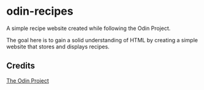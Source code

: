 # odin-recipes

A simple recipe website created while following the Odin Project.

The goal here is to gain a solid understanding of HTML by creating a simple website that stores and displays recipes.

## Credits

[The Odin Project](https://www.theodinproject.com)